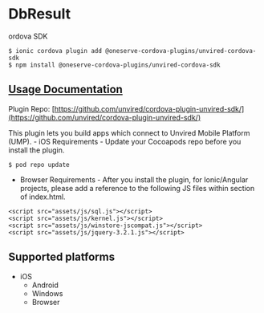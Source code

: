 # DbResult

ordova SDK

```text
$ ionic cordova plugin add @oneserve-cordova-plugins/unvired-cordova-sdk
$ npm install @oneserve-cordova-plugins/unvired-cordova-sdk
```

## [Usage Documentation](https://oneserve.gitbook.io/oneserve-cordova-plugins/plugins/unvired-cordova-sdk/)

Plugin Repo: [https://github.com/unvired/cordova-plugin-unvired-sdk/](https://github.com/unvired/cordova-plugin-unvired-sdk/)

This plugin lets you build apps which connect to Unvired Mobile Platform \(UMP\). - iOS Requirements - Update your Cocoapods repo before you install the plugin.

```text
$ pod repo update
```

- Browser Requirements - After you install the plugin, for Ionic/Angular projects, please add a reference to the following JS files within  section of index.html.

```text
<script src="assets/js/sql.js"></script>
<script src="assets/js/kernel.js"></script>
<script src="assets/js/winstore-jscompat.js"></script>
<script src="assets/js/jquery-3.2.1.js"></script>
```

## Supported platforms

* iOS
  * Android
  * Windows
  * Browser

